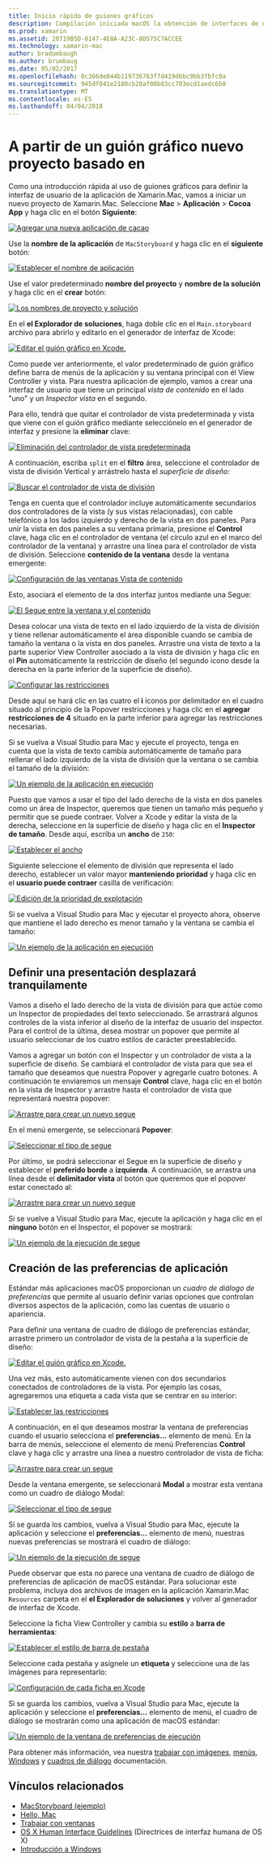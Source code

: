 ```yaml
---
title: Inicio rápido de guiones gráficos
description: Compilación iniciada macOS la obtención de interfaces de usuario con guiones gráficos.
ms.prod: xamarin
ms.assetid: 20719B5D-8147-4E8A-A23C-8D575C7ACCEE
ms.technology: xamarin-mac
author: bradumbaugh
ms.author: brumbaug
ms.date: 05/02/2017
ms.openlocfilehash: 0c366de844b119736763f7d419d6bc9bb3fbfc0a
ms.sourcegitcommit: 945df041e2180cb20af08b83cc703ecd1aedc6b0
ms.translationtype: MT
ms.contentlocale: es-ES
ms.lasthandoff: 04/04/2018
---
```

# <a name="starting-a-new-storyboard-based-project"></a>A partir de un guión gráfico nuevo proyecto basado en

Como una introducción rápida al uso de guiones gráficos para definir la interfaz de usuario de la aplicación de Xamarin.Mac, vamos a iniciar un nuevo proyecto de Xamarin.Mac. Seleccione **Mac** > **Aplicación** > **Cocoa App** y haga clic en el botón **Siguiente**:

[![](quickstart-images/qs01.png "Agregar una nueva aplicación de cacao")](quickstart-images/qs01.png#lightbox)

Use la **nombre de la aplicación** de `MacStoryboard` y haga clic en el **siguiente** botón:

[![](quickstart-images/qs02.png "Establecer el nombre de aplicación")](quickstart-images/qs02.png#lightbox)

Use el valor predeterminado **nombre del proyecto** y **nombre de la solución** y haga clic en el **crear** botón:

[![](quickstart-images/qs03.png "Los nombres de proyecto y solución")](quickstart-images/qs03.png#lightbox)

En el **el Explorador de soluciones**, haga doble clic en el `Main.storyboard` archivo para abrirlo y editarlo en el generador de interfaz de Xcode:

[![](quickstart-images/qs04.png "Editar el guión gráfico en Xcode.")](quickstart-images/qs04.png#lightbox)

Como puede ver anteriormente, el valor predeterminado de guión gráfico define barra de menús de la aplicación y su ventana principal con él View Controller y vista. Para nuestra aplicación de ejemplo, vamos a crear una interfaz de usuario que tiene un principal _vista de contenido_ en el lado "uno" y un _Inspector vista_ en el segundo.

Para ello, tendrá que quitar el controlador de vista predeterminada y vista que viene con el guión gráfico mediante selecciónelo en el generador de interfaz y presione la **eliminar** clave:

[![](quickstart-images/qs05.png "Eliminación del controlador de vista predeterminada")](quickstart-images/qs05.png#lightbox)

A continuación, escriba `split` en el **filtro** área, seleccione el controlador de vista de división Vertical y arrástrelo hasta el _superficie de diseño_:

[![](quickstart-images/qs06.png "Buscar el controlador de vista de división")](quickstart-images/qs06.png#lightbox)

Tenga en cuenta que el controlador incluye automáticamente secundarios dos controladores de la vista (y sus vistas relacionadas), con cable telefónico a los lados izquierdo y derecho de la vista en dos paneles. Para unir la vista en dos paneles a su ventana primaria, presione el **Control** clave, haga clic en el controlador de ventana (el círculo azul en el marco del controlador de la ventana) y arrastre una línea para el controlador de vista de división. Seleccione **contenido de la ventana** desde la ventana emergente:

[![](quickstart-images/qs07.png "Configuración de las ventanas Vista de contenido")](quickstart-images/qs07.png#lightbox)

Esto, asociará el elemento de la dos interfaz juntos mediante una Segue:

[![](quickstart-images/qs08.png "El Segue entre la ventana y el contenido")](quickstart-images/qs08.png#lightbox)

Desea colocar una vista de texto en el lado izquierdo de la vista de división y tiene rellenar automáticamente el área disponible cuando se cambia de tamaño la ventana o la vista en dos paneles. Arrastre una vista de texto a la parte superior View Controller asociado a la vista de división y haga clic en el **Pin** automáticamente la restricción de diseño (el segundo icono desde la derecha en la parte inferior de la superficie de diseño).

[![](quickstart-images/qs09.png "Configurar las restricciones")](quickstart-images/qs09.png#lightbox)

Desde aquí se hará clic en las cuatro el **i** iconos por delimitador en el cuadro situado al principio de la Popover restricciones y haga clic en el **agregar restricciones de 4** situado en la parte inferior para agregar las restricciones necesarias.

Si se vuelva a Visual Studio para Mac y ejecute el proyecto, tenga en cuenta que la vista de texto cambia automáticamente de tamaño para rellenar el lado izquierdo de la vista de división que la ventana o se cambia el tamaño de la división:

[![](quickstart-images/qs10.png "Un ejemplo de la aplicación en ejecución")](quickstart-images/qs10.png#lightbox)

Puesto que vamos a usar el tipo del lado derecho de la vista en dos paneles como un área de Inspector, queremos que tienen un tamaño más pequeño y permitir que se puede contraer. Volver a Xcode y editar la vista de la derecha, seleccione en la superficie de diseño y haga clic en el **Inspector de tamaño**. Desde aquí, escriba un **ancho** de `250`:

[![](quickstart-images/qs11.png "Establecer el ancho")](quickstart-images/qs11.png#lightbox)

Siguiente seleccione el elemento de división que representa el lado derecho, establecer un valor mayor **manteniendo prioridad** y haga clic en el **usuario puede contraer** casilla de verificación:

[![](quickstart-images/qs12.png "Edición de la prioridad de explotación")](quickstart-images/qs12.png#lightbox)

Si se vuelva a Visual Studio para Mac y ejecutar el proyecto ahora, observe que mantiene el lado derecho es menor tamaño y la ventana se cambia el tamaño:

[![](quickstart-images/qs13.png "Un ejemplo de la aplicación en ejecución")](quickstart-images/qs13.png#lightbox)

<a name="Defining-a-Presentation-Segue" />

## <a name="defining-a-presentation-segue"></a>Definir una presentación desplazará tranquilamente

Vamos a diseño el lado derecho de la vista de división para que actúe como un Inspector de propiedades del texto seleccionado. Se arrastrará algunos controles de la vista inferior al diseño de la interfaz de usuario del inspector. Para el control de la última, desea mostrar un popover que permite al usuario seleccionar de los cuatro estilos de carácter preestablecido.

Vamos a agregar un botón con el Inspector y un controlador de vista a la superficie de diseño. Se cambiará el controlador de vista para que sea el tamaño que deseamos que nuestra Popover y agregarle cuatro botones. A continuación te enviaremos un mensaje **Control** clave, haga clic en el botón en la vista de Inspector y arrastre hasta el controlador de vista que representará nuestra popover:

[![](quickstart-images/qs14.png "Arrastre para crear un nuevo segue")](quickstart-images/qs14.png#lightbox)

En el menú emergente, se seleccionará **Popover**: 

[![](quickstart-images/qs15.png "Seleccionar el tipo de segue")](quickstart-images/qs15.png#lightbox)

Por último, se podrá seleccionar el Segue en la superficie de diseño y establecer el **preferido borde** a **izquierda**. A continuación, se arrastra una línea desde el **delimitador vista** al botón que queremos que el popover estar conectado al:

[![](quickstart-images/qs16.png "Arrastre para crear un nuevo segue")](quickstart-images/qs16.png#lightbox)

Si se vuelve a Visual Studio para Mac, ejecute la aplicación y haga clic en el **ninguno** botón en el Inspector, el popover se mostrará:

[![](quickstart-images/qs17.png "Un ejemplo de la ejecución de segue")](quickstart-images/qs17.png#lightbox)

<a name="Creating-App-Preferences" />

## <a name="creating-app-preferences"></a>Creación de las preferencias de aplicación

Estándar más aplicaciones macOS proporcionan un _cuadro de diálogo de preferencias_ que permite al usuario definir varias opciones que controlan diversos aspectos de la aplicación, como las cuentas de usuario o apariencia.

Para definir una ventana de cuadro de diálogo de preferencias estándar, arrastre primero un controlador de vista de la pestaña a la superficie de diseño:

[![](quickstart-images/qs18.png "Editar el guión gráfico en Xcode.")](quickstart-images/qs18.png#lightbox)

Una vez más, esto automáticamente vienen con dos secundarios conectados de controladores de la vista. Por ejemplo las cosas, agregaremos una etiqueta a cada vista que se centrar en su interior:

[![](quickstart-images/qs19.png "Establecer las restricciones")](quickstart-images/qs19.png#lightbox)

A continuación, en el que deseamos mostrar la ventana de preferencias cuando el usuario selecciona el **preferencias...**  elemento de menú. En la barra de menús, seleccione el elemento de menú Preferencias **Control** clave y haga clic y arrastre una línea a nuestro controlador de vista de ficha:

[![](quickstart-images/qs20.png "Arrastre para crear un segue")](quickstart-images/qs20.png#lightbox)

Desde la ventana emergente, se seleccionará **Modal** a mostrar esta ventana como un cuadro de diálogo Modal:

[![](quickstart-images/qs21.png "Seleccionar el tipo de segue")](quickstart-images/qs21.png#lightbox)

Si se guarda los cambios, vuelva a Visual Studio para Mac, ejecute la aplicación y seleccione el **preferencias...**  elemento de menú, nuestras nuevas preferencias se mostrará el cuadro de diálogo:

[![](quickstart-images/qs22.png "Un ejemplo de la ejecución de segue")](quickstart-images/qs22.png#lightbox)

Puede observar que esta no parece una ventana de cuadro de diálogo de preferencias de aplicación de macOS estándar. Para solucionar este problema, incluya dos archivos de imagen en la aplicación Xamarin.Mac `Resources` carpeta en el **el Explorador de soluciones** y volver al generador de interfaz de Xcode.

Seleccione la ficha View Controller y cambia su **estilo** a **barra de herramientas**: 

[![](quickstart-images/qs23.png "Establecer el estilo de barra de pestaña")](quickstart-images/qs23.png#lightbox)

Seleccione cada pestaña y asígnele un **etiqueta** y seleccione una de las imágenes para representarlo:

[![](quickstart-images/qs24.png "Configuración de cada ficha en Xcode")](quickstart-images/qs24.png#lightbox)

Si se guarda los cambios, vuelva a Visual Studio para Mac, ejecute la aplicación y seleccione el **preferencias...**  elemento de menú, el cuadro de diálogo se mostrarán como una aplicación de macOS estándar:

[![](quickstart-images/qs25.png "Un ejemplo de la ventana de preferencias de ejecución")](quickstart-images/qs25.png#lightbox)

Para obtener más información, vea nuestra [trabajar con imágenes](~/mac/app-fundamentals/image.md), [menús](~/mac/user-interface/menu.md), [Windows](~/mac/user-interface/window.md) y [cuadros de diálogo](~/mac/user-interface/dialog.md) documentación.

## <a name="related-links"></a>Vínculos relacionados

- [MacStoryboard (ejemplo)](https://developer.xamarin.com/samples/mac/MacStoryboard/)
- [Hello, Mac](~/mac/get-started/hello-mac.md)
- [Trabajar con ventanas](~/mac/user-interface/window.md)
- [OS X Human Interface Guidelines](https://developer.apple.com/library/mac/documentation/UserExperience/Conceptual/OSXHIGuidelines/) (Directrices de interfaz humana de OS X)
- [Introducción a Windows](https://developer.apple.com/library/mac/documentation/Cocoa/Conceptual/WinPanel/Introduction.html#//apple_ref/doc/uid/10000031-SW1)
